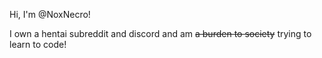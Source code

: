 Hi, I'm @NoxNecro!

I own a hentai subreddit and discord and am ~~a burden to society~~ trying to learn to code! 

<!---
[formatting](https://readme.com)
--->
